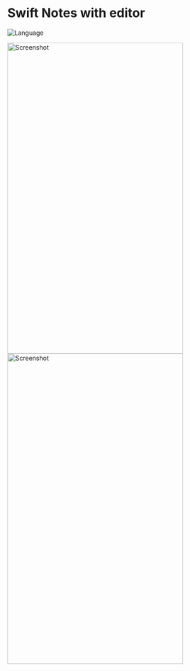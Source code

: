 Swift Notes with editor
============
![Language](https://img.shields.io/badge/language-Swift%205-orange)

<div>
  <img align="center" src="screen1.png" alt="Screenshot" height="700" width="396">
</div>

<div>
  <img align="center" src="screen2.png" alt="Screenshot" height="700" width="396">
</div>
